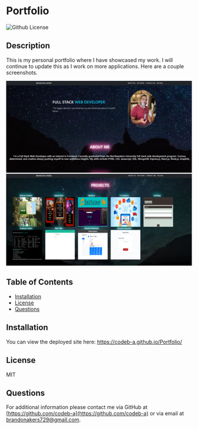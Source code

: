 # Portfolio

![Github License](https://img.shields.io/badge/License-MIT-yellow.svg)

## Description

This is my personal portfolio where I have showcased my work. I will continue to update this as I work on more applications. Here are a couple screenshots.

![](assets/images/portfolio1.png)
![](assets/images/portfolio2.png)

## Table of Contents

- [Installation](#Installation)
- [License](#License)
- [Questions](#Questions)

## Installation

You can view the deployed site here: https://codeb-a.github.io/Portfolio/

## License

MIT

## Questions

For additional information please contact me via GitHub at [https://github.com/codeb-a](https://github.com/codeb-a) or via email at [brandonakers729@gmail.com](mailto:brandonakers729@gmail.com?subject=[GitHub]%README%Generator).
